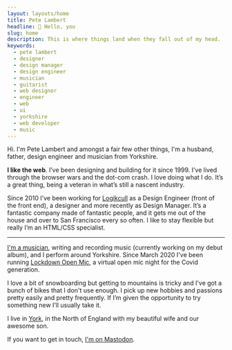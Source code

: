 ```yaml
---
layout: layouts/home
title: Pete Lambert
headline: 👋 Hello, you
slug: home
description: This is where things land when they fall out of my head.
keywords:
  - pete lambert
  - designer
  - design manager
  - design engineer
  - musician
  - guitarist
  - web designer
  - engineer
  - web
  - ui
  - yorkshire
  - web developer
  - music
---
```


Hi. I'm Pete Lambert and amongst a fair few other things, I'm a husband, father, design engineer and musician from Yorkshire.

**I like the web**. I’ve been designing and building for it since 1999. I’ve lived through the browser wars and the dot-com crash. I love doing what I do. It’s a great thing, being a veteran in what’s still a nascent industry.

Since 2010 I’ve been working for [Logikcull](https://logikcull.com) as a Design Engineer (front of the front end), a designer and more recently as Design Manager. It’s a fantastic company made of fantastic people, and it gets me out of the house and over to San Francisco every so often. I like to stay flexible but really I’m an HTML/CSS specialist.

---

[I'm a musician](https://petelambertmusic.com), writing and recording music (currently working on my debut album), and I perform around Yorkshire. Since March 2020 I've been running [Lockdown Open Mic](https://lockdownopenmic.club), a virtual open mic night for the Covid generation.

I love a bit of snowboarding but getting to mountains is tricky and I've got a bunch of bikes that I don't use enough. I pick up new hobbies and passions pretty easily and pretty frequently. If I’m given the opportunity to try something new I’ll usually take it.

I live in [York](https://en.wikipedia.org/wiki/York), in the North of England with my beautiful wife and our awesome son.

If you want to get in touch, <a rel="me" href="https://mas.to/@petelambert">I'm on Mastodon</a>.
